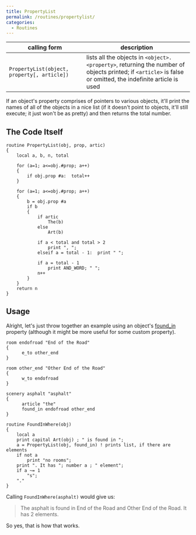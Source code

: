 ```yaml
---
title: PropertyList
permalink: /routines/propertylist/
categories: 
  - Routines
---
```


| calling form | description |
|--------------|-------------|
| `PropertyList(object, property[, article])` | lists all the objects in `<object>.<property>`, returning the number of objects printed; if `<article>` is false or omitted, the indefinite article is used |

If an object's property comprises of pointers to various objects, it'll
print the names of all of the objects in a nice list (if it doesn't
point to objects, it'll still execute; it just won't be as pretty) and
then returns the total number.

## The Code Itself

    routine PropertyList(obj, prop, artic)
    {
        local a, b, n, total

        for (a=1; a<=obj.#prop; a++)
        {
            if obj.prop #a:  total++
        }

        for (a=1; a<=obj.#prop; a++)
        {
            b = obj.prop #a
            if b
            {
                if artic
                    The(b)
                else
                    Art(b)

                if a < total and total > 2
                    print ", ";
                elseif a = total - 1:  print " ";

                if a = total - 1
                    print AND_WORD; " ";
                n++
            }
        }
        return n
    }

## Usage

Alright, let's just throw together an example using an object's
[found_in](/scope/found_in/) property (although it might be more
useful for some custom property).

    room endofroad "End of the Road"
    {
          e_to other_end
    }

    room other_end "Other End of the Road"
    {
          w_to endofroad
    }

    scenery asphalt "asphalt"
    {
          article "the"
          found_in endofroad other_end
    }

    routine FoundInWhere(obj)
    {
        local a
        print capital Art(obj) ; " is found in ";
        a = PropertyList(obj, found_in) ! prints list, if there are elements
        if not a
            print "no rooms";
        print ". It has "; number a ; " element";
        if a ~= 1
            "s";
        "."
    }

Calling `FoundInWhere(asphalt)` would give us:

>The asphalt is found in End of the Road and Other End of the Road. It has 2 elements.

So yes, that is how that works.
